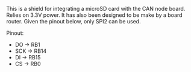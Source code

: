 This is a shield for integrating a microSD card with the CAN node board. Relies on 3.3V power. It has also been designed to be make by a board router. Given the pinout below, only SPI2 can be used.

Pinout:
 * DO  -> RB1
 * SCK -> RB14
 * DI  -> RB15
 * CS  -> RB0
